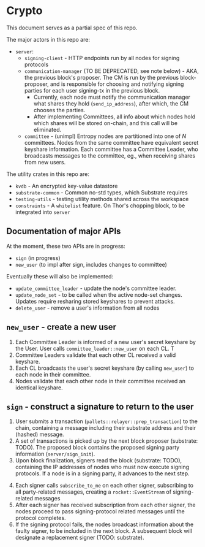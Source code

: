 # Crypto
This document serves as a partial spec of this repo.

The major actors in this repo are:
- `server`:
  - `signing-client` - HTTP endpoints run by all nodes for signing protocols
  - `communication-manager` (TO BE DEPRECATED, see note below) - AKA, the previous block's proposer. The CM is run by the previous block-proposer, and is responsible for choosing and notifying signing parties for each user signing-tx in the previous block.
    - Currently, each node must notify the communication manager what shares they hold (`send_ip_address`), after which, the CM chooses the parties.
    - After implementing Committees, all info about which nodes hold which shares will be stored on-chain, and this call will be eliminated. 
  - `committee` - (unimpl) Entropy nodes are partitioned into one of $N$ committees. Nodes from the same committee have equivalent secret keyshare information. Each committee has a Committee Leader, who broadcasts messages to the committee, eg., when receiving shares from new users.

The utility crates in this repo are:
- `kvdb` - An encrypted key-value datastore
- `substrate-common` - Common no-std types, which Substrate requires
- `testing-utils` - testing utility methods shared across the workspace
- `constraints` - A `whitelist` feature. On Thor's chopping block, to be integrated into `server`

## Documentation of major APIs
At the moment, these two APIs are in progress:
- `sign` (in progress)
- `new_user` (to impl after sign, includes changes to committee)

Eventually these will also be implemented:
- `update_committee_leader` - update the node's committee leader.
- `update_node_set` - to be called when the active node-set changes. Updates require resharing stored keyshares to prevent attacks.
- `delete_user` - remove a user's information from all nodes

## `new_user` - create a new user
1. Each Committee Leader is informed of a new user's secret keyshare by the User. User calls `committee_leader::new_user` on each CL. T
2. Committee Leaders validate that each other CL received a valid keyshare.
3. Each CL broadcasts the user's secret keyshare (by calling `new_user`) to each node in their committee.
4. Nodes validate that each other node in their committee received an identical keyshare.

## `sign` - construct a signature to return to the user
1. User submits a transaction (`pallets::relayer::prep_transaction`) to the chain, containing a message including their substrate address and their (hashed) message.
2. A set of transactions is picked up by the next block proposer (substrate: TODO). The proposed block contains the proposed signing party information (`server/sign_init`). 
3. Upon block finalization, signers read the block (substrate: TODO), containing the IP addresses of nodes who must now execute signing protocols. If a node is in a signing party, it advances to the next step.
<!-- 2. In the next block, an offchain worker is created (`pallet::propagation::offchain_worker`) -->
<!--   - currently: by each node. The communication manager waits for calls from each other node about node party information. -->
<!--   - eventually: after implementing Committees, the communication manager will already have this information from on-chain. -->
<!-- 3. CM chooses a signing party (`communication_manager::handle_signing`) -->
<!-- 4. CM broadcasts the party information, calling `new_party` on each selected signer -->
4. Each signer calls `subscribe_to_me` on each other signer, subscribing to all party-related messages, creating a `rocket::EventStream` of signing-related messages
5. After each signer has received subscription from each other signer, the nodes proceed to pass signing-protocol related messages until the protocol completes.
6. If the signing protocol fails, the nodes broadcast information about the faulty signer, to be included in the next block. A subsequent block will designate a replacement signer (TODO: substrate).
